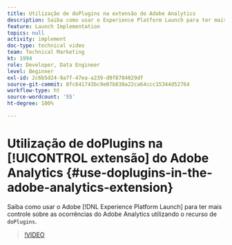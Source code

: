 ```yaml
---
title: Utilização de doPlugins na extensão do Adobe Analytics
description: Saiba como usar o Experience Platform Launch para ter mais controle sobre as ocorrências do Adobe Analytics utilizando o recurso de doPlugins.
feature: Launch Implementation
topics: null
activity: implement
doc-type: technical video
team: Technical Marketing
kt: 1994
role: Developer, Data Engineer
level: Beginner
exl-id: 2c6b5d24-9a7f-47ea-a239-d0f8784029df
source-git-commit: 8fc641743bc9e07b838a22ca64ccc15344d52764
workflow-type: ht
source-wordcount: '55'
ht-degree: 100%

---
```


# Utilização de doPlugins na [!UICONTROL extensão] do Adobe Analytics {#use-doplugins-in-the-adobe-analytics-extension}

Saiba como usar o Adobe [!DNL Experience Platform Launch] para ter mais controle sobre as ocorrências do Adobe Analytics utilizando o recurso de `doPlugins`.

>[!VIDEO](https://video.tv.adobe.com/v/25171?quality=12&learn=on)
